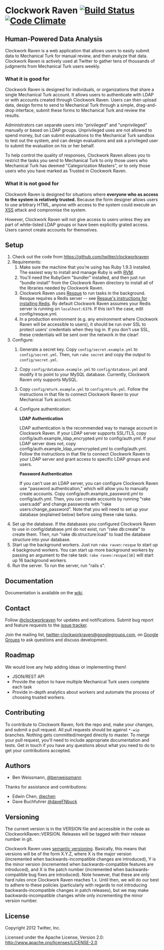 # Clockwork Raven [![Build Status](https://secure.travis-ci.org/twitter/clockworkraven.png)](http://travis-ci.org/twitter/clockworkraven) [![Code Climate](https://codeclimate.com/badge.png)](https://codeclimate.com/github/twitter/clockworkraven)

## Human-Powered Data Analysis

Clockwork Raven is a web application that allows users to easily submit data
to Mechanical Turk for manual review, and then analyze that data. Clockwork Raven is
actively used at Twitter to gather tens of thousands of judgments from Mechanical Turk
users weekly.

### What it is good for

Clockwork Raven is designed for individuals, or organizations that share a
single Mechanical Turk account. It allows users to authenticate with LDAP or
with accounts created through Clockwork Raven. Users can then upload data,
design forms to send to Mechanical Turk through a simple, drag-and-drop
interface, submit these forms to Mechanical Turk and review the results.

Administrators can separate users into "privileged" and "unprivileged"
manually or based on LDAP groups. Unprivileged uses are not allowed to spend
money, but can submit evaluations to the Mechanical Turk sandbox to test out
the system, and can design evaluations and ask a privileged user to submit
the evaluation on his or her behalf.

To help control the quality of responses, Clockwork Raven allows you to restrict
the tasks you send to Mechanical Turk to only those users who Mechanical Turk
has deemed "Categorization Masters", or to only those users who you have marked
as Trusted in Clockwork Raven.

### What it is not good for

Clockwork Raven is designed for situations where **everyone who as access to
the system is relatively trusted.** Because the form designer allows users to
use arbitrary HTML, anyone with access to the system could execute an
[XSS](http://en.wikipedia.org/wiki/Cross-site_scripting) attack and compromise
the system.

However, Clockwork Raven will not give access to users unless they are part of
white-listed LDAP groups or have been explicitly grated access. Users cannot
create accounts for themselves.

## Setup

1. Check out the code from https://github.com/twitter/clockworkraven
2. Requirements:
    1. Make sure the machine that you're using has Ruby 1.9.3
       installed. The easiest way to install and manage Ruby is with
       [RVM](https://rvm.io/).
    2. You'll need the RubyGem "bundler" installed, and then just run "bundle
       install" from the Clockwork Raven directory to install all of the
       libraries needed by Clockwork Raven.
    3. Clockwork Raven uses [Resque](https://github.com/defunkt/resque/) to run
       tasks in the background. Resque requires a Redis server -- see
       [Resque's instructions for installing Redis](https://github.com/defunkt/resque/#installing-redis).
       By default Clockwork Raven assumes your Redis server is running on
       `localhost:6379`. If this isn't the case, edit config/resque.yml.
    4. In a production environment (e.g. any environment where Clockwork
       Raven will be accessible to users), it should be run over SSL to protect
       users' credentials when they log in. If you don't use SSL, these
       credentials will be sent over the network in the clear!
3. Configure:
    1. Generate a secret key. Copy `config/secret.example.yml` to
       `config/secret.yml`. Then, run `rake secret` and copy the output to
       `config/secret.yml`.
    2. Copy `config/database.example.yml` to `config/database.yml` and modify it
       to point to your MySQL database. Currently, Clockwork Raven only supports
       MySQL.
    3. Copy `config/mturk.example.yml` to `config/mturk.yml`. Follow the
       instructions in that file to connect Clockwork Raven to your Mechanical
       Turk account.
    4. Configure authentication:

       **LDAP Authentication**

       LDAP authentication is the recommended way to manage account in Clockwork
       Raven. If your LDAP server supports SSL/TLS, copy
       config/auth.example_ldap_encrypted.yml to config/auth.yml. If your LDAP
       server does not, copy config/auth.example_ldap_unencrypted.yml
       to config/auth.yml. Follow the instructions in that file to connect
       Clockwork Raven to your LDAP server and grant access to specific LDAP
       groups and users.

       **Password Authentication**

       If you can't use an LDAP server, you can configure Clockwork Raven use
       "password authentication," which will allow you to manually create
       accounts. Copy config/auth.example_password.yml to config/auth.yml. Then,
       you can create accounts by running "rake users:add" and change passwords
       with "rake users:change_password". Note that you will need to set up your
       database (explained below) before using these rake tasks.
4. Set up the database. If the databases you configured Clockwork Raven to use in
   config/database.yml do not exist, run "rake db:create" to create them.
   Then, run "rake db:structure:load" to load the database structure into your
   database.
5. Start up the background workers. Just
   run `rake raven:resque` to start up 4 background workers. You can start
   up more background workers by passing an argument to the rake task:
   `rake raven:resque[16]` will start up 16 background workers.
6. Run the server. To run the server, run "rails s".

## Documentation

Documentation is available on the
[wiki](https://github.com/twitter/clockworkraven/wiki).

## Contact

Follow [@clockworkraven](https://twitter.com/clockworkraven) for updates and
notifications. Submit bug report and feature requests to the
[issue tracker](https://github.com/twitter/clockworkraven/issues).

Join the mailing list,
[twitter-clockworkraven@googlegroups.com](mailto:twitter-clockworkraven@googlegroups.com),
on
[Google Groups](http://groups.google.com/group/twitter-clockworkraven) to
ask questions and discuss development.

## Roadmap

We would love any help adding ideas or implementing them!

* JSON/REST API
* Provide the option to have multiple Mechanical Turk users complete each task
* Provide in-depth analytics about workers and automate the process of choosing
  trusted workers.

## Contributing

To contribute to Clockwork Raven, fork the repo and, make your changes, and
submit a pull request. All pull requests should be against `*-wip` branches.
Nothing gets committed/merged directly to master. To merge your pull request,
you'll need to include appropriate documentation and tests. Get in touch if you
have any questions about what you need to do to get your contributions accepted.

## Authors

* Ben Weissmann, [@benweissmann](https://twitter.com/benweissmann)

Thanks for assistance and contributions:

* Edwin Chen, [@echen](https://twitter.com/echen)
* Dave Buchfuhrer [@daveFNbuck](https://twitter.com/daveFNbuck)

## Versioning

The current version is in the VERSION file and accessible in the code as
ClockworkRaven::VERSION. Releases will be tagged with their release number in
git.

Clockwork Raven uses [semantic versioning](http://semver.org). Basically,
this means that versions will be of the form X.Y.Z, where X is the major version
(incremented when backwards-incompatible changes are introduced), Y is the minor
version (incremented when backwards-compatible features are introduced), and X
is the patch number (incremented when backwards-compatible bug fixes are
introduced). Note however, that these are only hard rules once Clockwork Raven
reaches 1.x. Until then, we will do our best to adhere to these policies
(particularly with regards to not introducing backwards-incompatible changes in
patch releases), but we may make backwards-incompatible changes while only
incrementing the minor version number.

## License

Copyright 2012 Twitter, Inc.

Licensed under the Apache License, Version 2.0: http://www.apache.org/licenses/LICENSE-2.0
